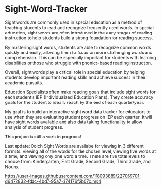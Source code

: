 # Sight-Word-Tracker

Sight words are commonly used in special education as a method of teaching students to read and recognize frequently used words. In special education, sight words are often introduced in the early stages of reading instruction to help students build a strong foundation for reading success.

By mastering sight words, students are able to recognize common words quickly and easily, allowing them to focus on more challenging words and comprehension. This can be especially important for students with learning disabilities or those who struggle with phonics-based reading instruction.

Overall, sight words play a critical role in special education by helping students develop important reading skills and achieve success in their academic pursuits.

Education Specialists often make reading goals that include sight words for each student's IEP (Individualized Education Plans). They create accuracy goals for the student to ideally reach by the end of each quarter/year.

My goal is to build an interactive sight word data tracker for educators to use when they are evaluating student progress on IEP each quarter. 
It will have sight words available and also data taking functionality to allow analysis of student progress.

This project is still a work in progress!

Last update: Dolch Sight Words are availabe for viewing in 3 different formats: viewing all of the words for the chosen level, viewing five words at a time, and viewing only one word a time. There are five total levels to choose from: Kindergarten, First Grade, Second Grade, Third Grade, and Nouns. 

https://user-images.githubusercontent.com/118093889/227069701-d6472832-fddc-4bd7-95a7-374176f2b07c.mp4

